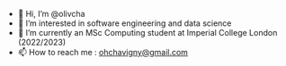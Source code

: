 - 👋 Hi, I’m @olivcha
- 👀 I’m interested in software engineering and data science
- 📖 I’m currently an MSc Computing student at Imperial College London (2022/2023)
- 📫 How to reach me : ohchavigny@gmail.com

<!---
olivcha/olivcha is a ✨ special ✨ repository because its `README.md` (this file) appears on your GitHub profile.
You can click the Preview link to take a look at your changes.
--->
